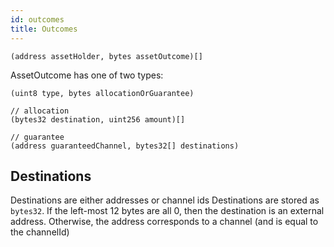 ```yaml
---
id: outcomes
title: Outcomes
---
```


```
(address assetHolder, bytes assetOutcome)[]
```

AssetOutcome has one of two types:

```
(uint8 type, bytes allocationOrGuarantee)
```

```
// allocation
(bytes32 destination, uint256 amount)[]

// guarantee
(address guaranteedChannel, bytes32[] destinations)
```

## Destinations

Destinations are either addresses or channel ids
Destinations are stored as `bytes32`.
If the left-most 12 bytes are all 0, then the destination is an external address.
Otherwise, the address corresponds to a channel (and is equal to the channelId)
